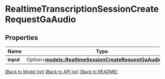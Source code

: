 # RealtimeTranscriptionSessionCreateRequestGaAudio

## Properties

Name | Type | Description | Notes
------------ | ------------- | ------------- | -------------
**input** | Option<[**models::RealtimeSessionCreateRequestGaAudioInput**](RealtimeSessionCreateRequestGA_audio_input.md)> |  | [optional]

[[Back to Model list]](../README.md#documentation-for-models) [[Back to API list]](../README.md#documentation-for-api-endpoints) [[Back to README]](../README.md)


